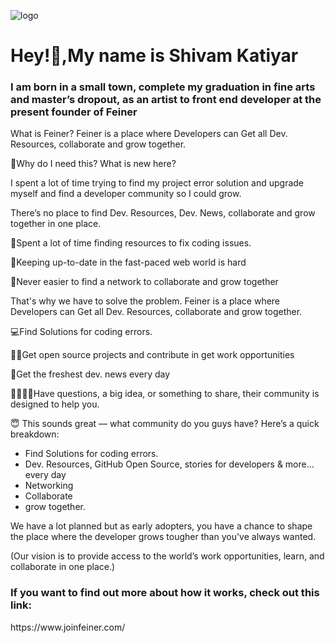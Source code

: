 ![logo](https://github.com/codewithshivamk/codewithshivamk/blob/main/Group%2048095371%20(5).png)
<h1 align="left">Hey!👋,My name is Shivam Katiyar</h1>
<h3 align="left">I am born in a small town, complete my graduation in fine arts and master’s dropout, as an artist to front end developer at the present founder of Feiner</h3>

What is Feiner?
Feiner is a place where Developers can Get all Dev. Resources, collaborate and grow together.

🤩Why do I need this? What is new here?

I spent a lot of time trying to find my project error solution and upgrade myself and find a developer community so I could grow.

There’s no place to find Dev. Resources, Dev. News, collaborate and grow together in one place.

🔎Spent a lot of time finding resources to fix coding issues.

📰Keeping up-to-date in the fast-paced web world is hard

👀Never easier to find a network to collaborate and grow together

That's why we have to solve the problem. Feiner is a place where Developers can Get all Dev. Resources, collaborate and grow together.

💻Find Solutions for coding errors.

🧑‍💻Get open source projects and contribute in get work opportunities
 
📢Get the freshest dev. news every day

🫱🏻‍🫲🏽Have questions, a big idea, or something to share, their community is designed to help you.

😇 This sounds great — what community do you guys have?
Here’s a quick breakdown:
- Find Solutions for coding errors.
- Dev. Resources, GitHub Open Source, stories for developers & more... every day
- Networking 
- Collaborate
- grow together.

We have a lot planned but as early adopters, you have a chance to shape the place where the developer grows tougher than you've always wanted.

(Our vision is to provide access to the world’s work opportunities, learn, and collaborate in one place.)


<h3 align="left">If you want to find out more about how it works, check out this link:</h3>
<p align="left">
https://www.joinfeiner.com/
</p>
